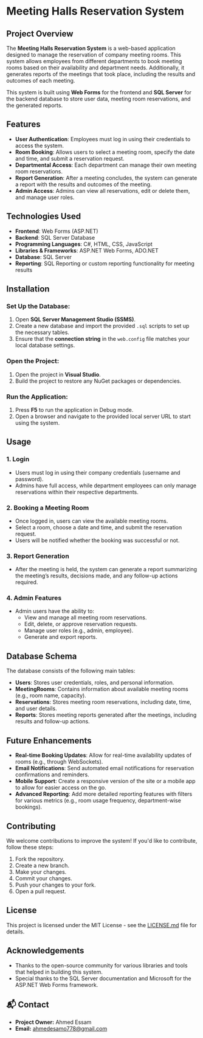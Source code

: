 # Meeting Halls Reservation System

## Project Overview

The **Meeting Halls Reservation System** is a web-based application designed to manage the reservation of company meeting rooms. This system allows employees from different departments to book meeting rooms based on their availability and department needs. Additionally, it generates reports of the meetings that took place, including the results and outcomes of each meeting.

This system is built using **Web Forms** for the frontend and **SQL Server** for the backend database to store user data, meeting room reservations, and the generated reports.

## Features

- **User Authentication**: Employees must log in using their credentials to access the system.
- **Room Booking**: Allows users to select a meeting room, specify the date and time, and submit a reservation request.
- **Departmental Access**: Each department can manage their own meeting room reservations.
- **Report Generation**: After a meeting concludes, the system can generate a report with the results and outcomes of the meeting.
- **Admin Access**: Admins can view all reservations, edit or delete them, and manage user roles.

## Technologies Used

- **Frontend**: Web Forms (ASP.NET)
- **Backend**: SQL Server Database
- **Programming Languages**: C#, HTML, CSS, JavaScript
- **Libraries & Frameworks**: ASP.NET Web Forms, ADO.NET
- **Database**: SQL Server
- **Reporting**: SQL Reporting or custom reporting functionality for meeting results

## Installation

### Set Up the Database:

1. Open **SQL Server Management Studio (SSMS)**.
2. Create a new database and import the provided `.sql` scripts to set up the necessary tables.
3. Ensure that the **connection string** in the `web.config` file matches your local database settings.

### Open the Project:

1. Open the project in **Visual Studio**.
2. Build the project to restore any NuGet packages or dependencies.

### Run the Application:

1. Press **F5** to run the application in Debug mode.
2. Open a browser and navigate to the provided local server URL to start using the system.

## Usage

### 1. **Login**
   - Users must log in using their company credentials (username and password).
   - Admins have full access, while department employees can only manage reservations within their respective departments.

### 2. **Booking a Meeting Room**
   - Once logged in, users can view the available meeting rooms.
   - Select a room, choose a date and time, and submit the reservation request.
   - Users will be notified whether the booking was successful or not.

### 3. **Report Generation**
   - After the meeting is held, the system can generate a report summarizing the meeting’s results, decisions made, and any follow-up actions required.

### 4. **Admin Features**
   - Admin users have the ability to:
     - View and manage all meeting room reservations.
     - Edit, delete, or approve reservation requests.
     - Manage user roles (e.g., admin, employee).
     - Generate and export reports.

## Database Schema

The database consists of the following main tables:

- **Users**: Stores user credentials, roles, and personal information.
- **MeetingRooms**: Contains information about available meeting rooms (e.g., room name, capacity).
- **Reservations**: Stores meeting room reservations, including date, time, and user details.
- **Reports**: Stores meeting reports generated after the meetings, including results and follow-up actions.

## Future Enhancements

- **Real-time Booking Updates**: Allow for real-time availability updates of rooms (e.g., through WebSockets).
- **Email Notifications**: Send automated email notifications for reservation confirmations and reminders.
- **Mobile Support**: Create a responsive version of the site or a mobile app to allow for easier access on the go.
- **Advanced Reporting**: Add more detailed reporting features with filters for various metrics (e.g., room usage frequency, department-wise bookings).

## Contributing

We welcome contributions to improve the system! If you'd like to contribute, follow these steps:

1. Fork the repository.
2. Create a new branch.
3. Make your changes.
4. Commit your changes.
5. Push your changes to your fork.
6. Open a pull request.

## License

This project is licensed under the MIT License - see the [LICENSE.md](LICENSE.md) file for details.

## Acknowledgements

- Thanks to the open-source community for various libraries and tools that helped in building this system.
- Special thanks to the SQL Server documentation and Microsoft for the ASP.NET Web Forms framework.

  
## 📬 **Contact**
- **Project Owner:** Ahmed Essam
- **Email:** [ahmedesamo778@gmail.com](mailto:ahmedesamo778@gmail.com)
